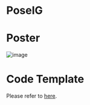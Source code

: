 # PoseIG

# Poster
![image](https://github.com/QY-H00/poseig/blob/main/cvpr23_poster_analyzing.png)

# Code Template

Please refer to [here](https://github.com/QY-H00/PoseIG-Template).

